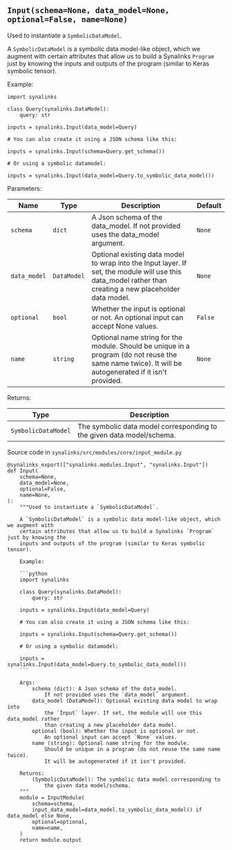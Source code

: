## `Input(schema=None, data_model=None, optional=False, name=None)`

Used to instantiate a `SymbolicDataModel`.

A `SymbolicDataModel` is a symbolic data model-like object, which we augment with certain attributes that allow us to build a Synalinks `Program` just by knowing the inputs and outputs of the program (similar to Keras symbolic tensor).

Example:

```
import synalinks

class Query(synalinks.DataModel):
    query: str

inputs = synalinks.Input(data_model=Query)

# You can also create it using a JSON schema like this:

inputs = synalinks.Input(schema=Query.get_schema())

# Or using a symbolic datamodel:

inputs = synalinks.Input(data_model=Query.to_symbolic_data_model())
```

Parameters:

| Name         | Type        | Description                                                                                                                                               | Default |
| ------------ | ----------- | --------------------------------------------------------------------------------------------------------------------------------------------------------- | ------- |
| `schema`     | `dict`      | A Json schema of the data_model. If not provided uses the data_model argument.                                                                            | `None`  |
| `data_model` | `DataModel` | Optional existing data model to wrap into the Input layer. If set, the module will use this data_model rather than creating a new placeholder data model. | `None`  |
| `optional`   | `bool`      | Whether the input is optional or not. An optional input can accept None values.                                                                           | `False` |
| `name`       | `string`    | Optional name string for the module. Should be unique in a program (do not reuse the same name twice). It will be autogenerated if it isn't provided.     | `None`  |

Returns:

| Type                | Description                                                           |
| ------------------- | --------------------------------------------------------------------- |
| `SymbolicDataModel` | The symbolic data model corresponding to the given data model/schema. |

Source code in `synalinks/src/modules/core/input_module.py`

````
@synalinks_export(["synalinks.modules.Input", "synalinks.Input"])
def Input(
    schema=None,
    data_model=None,
    optional=False,
    name=None,
):
    """Used to instantiate a `SymbolicDataModel`.

    A `SymbolicDataModel` is a symbolic data model-like object, which we augment with
    certain attributes that allow us to build a Synalinks `Program` just by knowing the
    inputs and outputs of the program (similar to Keras symbolic tensor).

    Example:

    ```python
    import synalinks

    class Query(synalinks.DataModel):
        query: str

    inputs = synalinks.Input(data_model=Query)

    # You can also create it using a JSON schema like this:

    inputs = synalinks.Input(schema=Query.get_schema())

    # Or using a symbolic datamodel:

    inputs = synalinks.Input(data_model=Query.to_symbolic_data_model())
    ```

    Args:
        schema (dict): A Json schema of the data_model.
            If not provided uses the `data_model` argument.
        data_model (DataModel): Optional existing data model to wrap into
            the `Input` layer. If set, the module will use this data_model rather
            than creating a new placeholder data model.
        optional (bool): Whether the input is optional or not.
            An optional input can accept `None` values.
        name (string): Optional name string for the module.
            Should be unique in a program (do not reuse the same name twice).
            It will be autogenerated if it isn't provided.

    Returns:
        (SymbolicDataModel): The symbolic data model corresponding to
            the given data model/schema.
    """
    module = InputModule(
        schema=schema,
        input_data_model=data_model.to_symbolic_data_model() if data_model else None,
        optional=optional,
        name=name,
    )
    return module.output
````
